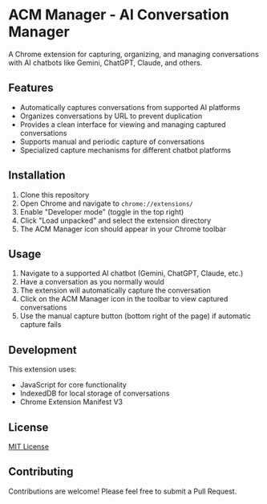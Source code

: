 # ACM Manager - AI Conversation Manager

A Chrome extension for capturing, organizing, and managing conversations with AI chatbots like Gemini, ChatGPT, Claude, and others.

## Features

- Automatically captures conversations from supported AI platforms
- Organizes conversations by URL to prevent duplication
- Provides a clean interface for viewing and managing captured conversations
- Supports manual and periodic capture of conversations
- Specialized capture mechanisms for different chatbot platforms

## Installation

1. Clone this repository
2. Open Chrome and navigate to `chrome://extensions/`
3. Enable "Developer mode" (toggle in the top right)
4. Click "Load unpacked" and select the extension directory
5. The ACM Manager icon should appear in your Chrome toolbar

## Usage

1. Navigate to a supported AI chatbot (Gemini, ChatGPT, Claude, etc.)
2. Have a conversation as you normally would
3. The extension will automatically capture the conversation
4. Click on the ACM Manager icon in the toolbar to view captured conversations
5. Use the manual capture button (bottom right of the page) if automatic capture fails

## Development

This extension uses:
- JavaScript for core functionality
- IndexedDB for local storage of conversations
- Chrome Extension Manifest V3

## License

[MIT License](LICENSE)

## Contributing

Contributions are welcome! Please feel free to submit a Pull Request. 